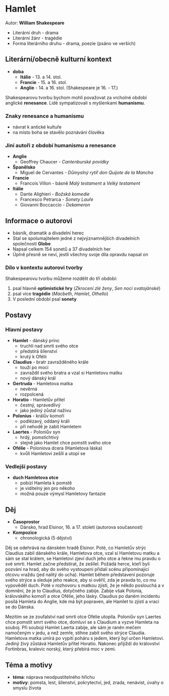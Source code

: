# Hamlet

Autor: **William Shakespeare**

 - Literární druh - drama
 - Literární žánr - tragédie
 - Forma literárního druhu - drama, poezie (psáno ve verších)

## Literární/obecně kulturní kontext

 - **doba**
   - **Itálie** - 13. a 14. stol.
   - **Francie** - 15. a 16. stol. 
   - **Anglie** - 14. a 16. stol. (Shakespeare je 16. - 17.)

Shakespearovu tvorbu bychom mohli považovat za vrcholné období anglické **renesance**. Lidé sympatizovali s myšlenkami **humanismu**.

### Znaky renesance a humanismu
 - návrat k antické kultuře
 - na místo boha se stavělo poznávání člověka

### Jiní autoři z období humanismu a renesance
 - **Anglie**
   - Geoffrey Chaucer - *Cantenburské povídky*
 - **Španělsko**
   - Miguel de Cervantes - *Důmyslný rytíř don Quijote de la Mancha*
 - **Francie**
   - Francois Villon - básně *Malý testament* a *Velký testament*
 - **Itálie**
   - Dante Alighieri - *Božská komedie*
   - Francesco Petrarca - *Sonety Lauře*
   - Giovanni Boccaccio - *Dekameron*

## Informace o autorovi
 - básník, dramatik a divadelní herec
 - Stal se spolumajitelem jedné z nejvýznamnějších divadelních společností **Globe** 
 - Napsal celkem 154 sonetů a 37 divadelních her
 - Úplně přesně se neví, jestli všechny svoje díla opravdu napsal on

### Dílo v kontextu autorovi tvorby

Shakespearovu tvorbu můžeme rozdělit do tří období:

 1. psal hlavně **optimistické hry** (*Zkrocení zlé ženy*, *Sen noci svatojánské*)
 2. psal více **tragédie** (*Macbeth*, *Hamlet*, *Othello*)
 3. V poslední období psal **sonety**

## Postavy

### Hlavní postavy
 - **Hamlet** - dánský princ
   - truchlí nad smrtí svého otce
   - předstírá šílenství
   - krutý k Ofélii
 - **Claudius** - bratr zavražděného krále
   - touží po moci
   - zavraždil svého bratra a vzal si Hamletovu matku
   - nový dánský král
 - **Gertruda** - Hamletova matka
   - nevěrná
   - rozpolcená
 - **Horatio** - Hamletův přítel
   - čestný, spravedlivý
   - jako jediný zůstal naživu
 - **Polonius** - králův komoří
   - podlézavý, oddaný králi
   - při nehodě je zabit Hamletem
 - **Laertes** - Poloniův syn
   - hrdý, pomstichtivý
   - stejně jako Hamlet chce pomstít svého otce
 - **Ofélie** - Poloniova dcera (Hamletova láska)
   - kvůli Hamletovi zešílí a utopí se

### Vedlejší postavy
 - **duch Hamletova otce**
   - pobízí Hamleta k pomstě
   - je viditelný jen pro někoho
   - možná pouze výmysl Hamletovy fantazie

## Děj
 - **Časoprostor**
   - Dánsko, hrad Elsinor, 16. a 17. století (autorova současnost)
 - **Kompozice**
   - chronologická (5 dějství)

Děj se odehrává na dánském hradě Elsinor. Poté, co Hamletův strýc Claudius zabil dánského krále, Hamletova otce, vzal si Hamletovu matku a sám se stal králem, se Hamletovi zjeví duch jeho otce a řekne mu pravdu o své smrti. Hamlet začne předstírat, že zešílel. Požádá herce, kteří byli pozvání na hrad, aby do svého vystoupení přidali scénu připomínající otcovu vraždu (jed nalitý do ucha). Hamlet během představení pozoruje svého strýce a sleduje jeho reakce, aby si ověřil, zda je pravda to, co mu vypověděl duch. Poté v rozhovoru s matkou zjistí, že je někdo poslouchá a v domnění, že je to Claudius, dotyčného zabije. Zabije však Polonia, královského komoří a otce Ofélie, jeho lásky. Claudius po daném incidentu posílá Hamleta do Anglie, kde má být popraven, ale Hamlet to zjistí a vrací se do Dánska.

Mezitím se ze zoufalství nad smrtí otce Ofélie utopila. Poloniův syn Laertes chce pomstít smrt svého otce, domluví se s Claudium a vyzve Hamleta na souboj. Při souboji Hamlet Laerta zabije, ale sám je raněn mečem namočeným v jedu, a než zemře, stihne zabít svého strýce Claudia. Hamletova matka umírá po vypití poháru s jedem, který byl určen Hamletovi. Jediný živý zůstává Hamletův přitel Horatio. Nakonec přijíždí do království Fortinbras, kralevic norský, který přebírá moc v zemi.

## Téma a motivy
 - **téma**: náprava neodpustitelného hříchu
 - **motivy**: pomsta, lest, šílenství, pokrytectví, jed, zrada, nenávist, úvahy o smyslu života
